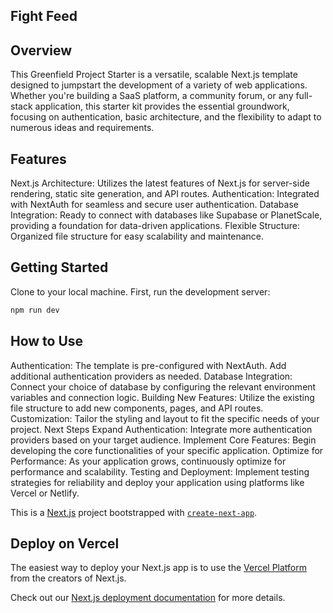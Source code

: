 ## Fight Feed

## Overview
This Greenfield Project Starter is a versatile, scalable Next.js template designed to jumpstart the development of a variety of web applications. Whether you're building a SaaS platform, a community forum, or any full-stack application, this starter kit provides the essential groundwork, focusing on authentication, basic architecture, and the flexibility to adapt to numerous ideas and requirements.

## Features
Next.js Architecture: Utilizes the latest features of Next.js for server-side rendering, static site generation, and API routes.
Authentication: Integrated with NextAuth for seamless and secure user authentication.
Database Integration: Ready to connect with databases like Supabase or PlanetScale, providing a foundation for data-driven applications.
Flexible Structure: Organized file structure for easy scalability and maintenance.

## Getting Started

Clone to your local machine.
First, run the development server:

```bash
npm run dev
```

## How to Use
Authentication: The template is pre-configured with NextAuth. Add additional authentication providers as needed.
Database Integration: Connect your choice of database by configuring the relevant environment variables and connection logic.
Building New Features: Utilize the existing file structure to add new components, pages, and API routes.
Customization: Tailor the styling and layout to fit the specific needs of your project.
Next Steps
Expand Authentication: Integrate more authentication providers based on your target audience.
Implement Core Features: Begin developing the core functionalities of your specific application.
Optimize for Performance: As your application grows, continuously optimize for performance and scalability.
Testing and Deployment: Implement testing strategies for reliability and deploy your application using platforms like Vercel or Netlify.

This is a [Next.js](https://nextjs.org/) project bootstrapped with [`create-next-app`](https://github.com/vercel/next.js/tree/canary/packages/create-next-app).



## Deploy on Vercel

The easiest way to deploy your Next.js app is to use the [Vercel Platform](https://vercel.com/new?utm_medium=default-template&filter=next.js&utm_source=create-next-app&utm_campaign=create-next-app-readme) from the creators of Next.js.

Check out our [Next.js deployment documentation](https://nextjs.org/docs/deployment) for more details.
